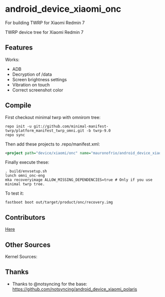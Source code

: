 # android_device_xiaomi_onc
For building TWRP for Xiaomi Redmin 7

TWRP device tree for Xiaomi Redmin 7

## Features

Works:

- ADB
- Decryption of /data
- Screen brightness settings
- Vibration on touch 
- Correct screenshot color 

## Compile

First checkout minimal twrp with omnirom tree:

```
repo init -u git://github.com/minimal-manifest-twrp/platform_manifest_twrp_omni.git -b twrp-9.0
repo sync
```

Then add these projects to .repo/manifest.xml:

```xml
<project path="device/xiaomi/onc" name="mauronofrio/android_device_xiaomi_onc" remote="github" revision="android-9.0" />
```

Finally execute these:

```
. build/envsetup.sh
lunch omni_onc-eng
mka recoveryimage ALLOW_MISSING_DEPENDENCIES=true # Only if you use minimal twrp tree.
```

To test it:

```
fastboot boot out/target/product/onc/recovery.img
```
## Contributors

[Here](https://github.com/TeamWin/android_device_xiaomi_onc/graphs/contributors)

## Other Sources

Kernel Sources: 

## Thanks

- Thanks to @notsyncing for the base: https://github.com/notsyncing/android_device_xiaomi_polaris
